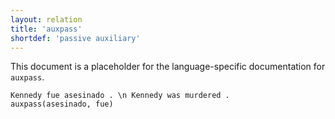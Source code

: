 ```yaml
---
layout: relation
title: 'auxpass'
shortdef: 'passive auxiliary'
---
```


This document is a placeholder for the language-specific documentation
for `auxpass`.

~~~ sdparse
Kennedy fue asesinado . \n Kennedy was murdered .
auxpass(asesinado, fue)
~~~
